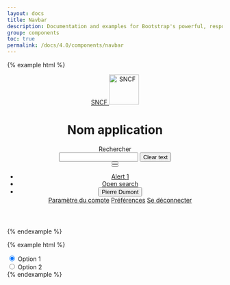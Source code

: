 ```yaml
---
layout: docs
title: Navbar
description: Documentation and examples for Bootstrap's powerful, responsive navigation header, the navbar. Includes support for branding, navigation, and more, including support for our collapse plugin.
group: components
toc: true
permalink: /docs/4.0/components/navbar
---
```


{% example html %}
<header class="mastheader">
  <div class="mastheader-logo">
    <a href="/docs">
      <span class="sr-only">SNCF</span>
      <img alt="SNCF" src="{{ site.baseurl }}/assets/img/brand/sncf-logo.png" width="70" />
    </a>
  </div>
  <h1 class="mastheader-title d-none d-xl-block text-uppercase text-white pt-2 pl-3 mb-0">Nom application</h1>
  <div class="mastheader-search pr-md-4 pl-md-4" data-component="searchbar">
    <label class="font-weight-medium text-white pr-3 mb-0">Rechercher</label>
    <div class="input-group align-items-center">
      <div class="form-control-container" data-component="control" data-clear-option="true">
        <input type="text" class="form-control clear-option" data-role="input" data-placeholder="Rechercher" />
        <span class="form-control-state"></span>
        <button type="button" class="btn-clear btn-primary d-none" data-btn="clear">
          <span class="sr-only">Clear text</span>
          <i class="icons-close"></i>
        </button>
      </div>
      <div class="input-group-append input-group-last">
        <button type="button" class="btn btn-primary btn-only-icon">
          <i class="icons-search"></i>
        </button>
      </div>
      <button type="button" class="btn btn-only-icon btn-white d-block d-md-none" data-role="close"><i class="icons-close icon-size-1x25"></i></button>
    </div>
  </div>
  <ul class="mastheader-toolbar toolbar mb-0">
    <li class="toolbar-item d-none d-md-block">
      <a href="#" class="btn btn-only-icon btn-notif toolbar-item-spacing">
        <span class="sr-only">Alert</span>
        <i class="icons-alert-underline icon-size-1x25 icon-size-md-1x50"></i>
        <span class="notif">1</span>
      </a>
    </li>
    <li class="toolbar-item no-separator d-block d-md-none">
      <a href="#" class="btn btn-only-icon toolbar-item-spacing" data-component="searchbar-toggle">
        <span class="sr-only">Open search</span>
        <i class="icons-search icon-size-1x25 icon-size-md-1x50"></i>
      </a>
    </li>
    <li class="toolbar-item">
      <div class="btn-group dropdown">
        <button class="btn btn-transparent dropdown-toggle toolbar-item-spacing" type="button" id="dropdownMenuButton" data-toggle="dropdown" aria-haspopup="true" aria-expanded="false">
          <i class="icons-account-offline icon-size-1x25 icon-size-md-1x50 mr-xl-2"></i>
          <span class="d-none d-xl-block">Pierre Dumont</span>
          <i class="icons-arrow-down d-none d-xl-block"></i>
        </button>
        <div class="dropdown-menu dropdown-menu-right" aria-labelledby="dropdownMenuButton">
          <a class="dropdown-item" href="#">Paramètre du compte</a>
          <a class="dropdown-item" href="#">Préférences</a>
          <a class="dropdown-item" href="#">Se déconnecter</a>
        </div>
      </div>
    </li>
  </ul>
</header>
{% endexample %}

{% example html %}
<div class="options-control options-control-lg">
  <div class="options-item">
    <input type="radio" name="optionsRadio" id="optionsRadio1" class="sr-only" checked/>
    <label class="options-btn font-weight-medium" for="optionsRadio1">Option 1</label>
  </div>
  <div class="options-item">
    <input type="radio" name="optionsRadio" id="optionsRadio2" class="sr-only"/>
    <label class="options-btn font-weight-medium" for="optionsRadio2">Option 2</label>
  </div>
</div>
{% endexample %}
